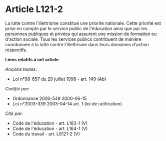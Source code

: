# Article L121-2

La lutte contre l'illettrisme constitue une priorité nationale. Cette priorité est prise en compte par le service public de
l'éducation ainsi que par les personnes publiques et privées qui assurent une mission de formation ou d'action sociale. Tous
les services publics contribuent de manière coordonnée à la lutte contre l'illettrisme dans leurs domaines d'action
respectifs.

**Liens relatifs à cet article**

_Anciens textes_:

  - Loi n°98-657 du 29 juillet 1998 - art. 149 (Ab)

_Codifié par_:

  - Ordonnance 2000-549 2000-06-15
  - Loi n°2003-339 2003-04-14 art. 1 (loi de ratification)

_Cité par_:

  - Code de l'éducation - art. L163-1 (V)
  - Code de l'éducation - art. L164-1 (V)
  - Code du travail - art. L6121-2 (V)
